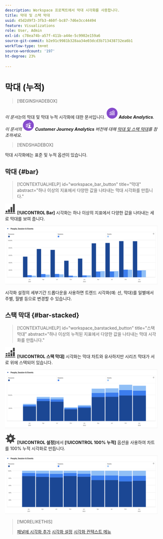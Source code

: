 ```yaml
---
description: Workspace 프로젝트에서 막대 시각화를 사용합니다.
title: 막대 및 스택 막대
uuid: 45d2d9f3-3fb3-460f-bc87-7d6e3cc44494
feature: Visualizations
role: User, Admin
exl-id: c78ea74b-a57f-411b-a44e-5c9902e159a6
source-git-commit: b2e91c9981b328aa34e03dcd3b713438732ea6b1
workflow-type: tm+mt
source-wordcount: '197'
ht-degree: 23%

---
```


# 막대 (누적)

>[!BEGINSHADEBOX]

_이 문서는_&#x200B;의 막대 및 막대 누적 시각화에 대한 문서입니다. ![AdobeAnalytics](/help/assets/icons/AdobeAnalytics.svg) _**Adobe Analytics**._<br/>_이 문서의_ ![CustomerJourneyAnalytics](/help/assets/icons/CustomerJourneyAnalytics.svg) _**Customer Journey Analytics** 버전에 대해 [막대 및 스택 막대](https://experienceleague.adobe.com/en/docs/analytics-platform/using/cja-workspace/visualizations/bar)를 참조하세요._

>[!ENDSHADEBOX]

막대 시각화에는 표준 및 누적 옵션이 있습니다.

## 막대 {#bar}

<!-- markdownlint-disable MD034 -->

>[!CONTEXTUALHELP]
>id="workspace_bar_button"
>title="막대"
>abstract="하나 이상의 지표에서 다양한 값을 나타내는 막대 시각화를 만듭니다."

<!-- markdownlint-enable MD034 -->


![GraphBarVertical](/help/assets/icons/GraphBarVertical.svg) **[!UICONTROL Bar]** 시각화는 하나 이상의 지표에서 다양한 값을 나타내는 세로 막대를 보여 줍니다.

![페이지 보기 수, 방문 횟수, 시작 횟수 및 종료 횟수 등 여러 지표를 표시하는 가상 막대 시각화.](assets/bar.png)

시각화 설정의 세부기간 드롭다운을 사용하면 트렌드 시각화(예: 선, 막대)를 일별에서 주별, 월별 등으로 변경할 수 있습니다.

## 스택 막대 {#bar-stacked}

<!-- markdownlint-disable MD034 -->

>[!CONTEXTUALHELP]
>id="workspace_barstacked_button"
>title="스택 막대"
>abstract="하나 이상의 누적된 지표에서 다양한 값을 나타내는 막대 시각화를 만듭니다."

<!-- markdownlint-enable MD034 -->


![GraphBarVerticalStacked](/help/assets/icons/GraphBarVerticalStacked.svg) **[!UICONTROL 스택 막대]** 시각화는 막대 차트와 유사하지만 시리즈 막대가 서로 위에 스택되어 있습니다.

![여러 지표를 표시하는 스택 막대 차트.](assets/bar-stacked.png)

![설정](/help/assets/icons/Setting.svg) **[!UICONTROL 설정]**&#x200B;에서 **[!UICONTROL 100% 누적]** 옵션을 사용하여 차트를 100% 누적 시각화로 만듭니다.

![100% 누적 가로 막대형 차트](assets/bar-stacked100.png)

>[!MORELIKETHIS]
>
>[패널에 시각화 추가](/help/analyze/analysis-workspace/visualizations/freeform-analysis-visualizations.md#add-visualizations-to-a-panel)
>[시각화 설정](/help/analyze/analysis-workspace/visualizations/freeform-analysis-visualizations.md#settings)
>[시각화 컨텍스트 메뉴](/help/analyze/analysis-workspace/visualizations/freeform-analysis-visualizations.md#context-menu)
>